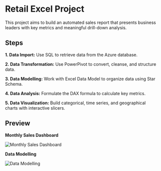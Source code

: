 # Retail Excel Project
This project aims to build an automated sales report that presents business leaders with key metrics and meaningful drill-down analysis. 
## Steps
**1. Data Import:** Use SQL to retrieve data from the Azure database.

**2. Data Transformation:** Use PowerPivot to convert, cleanse, and structure data. 

**3. Data Modelling:** Work with Excel Data Model to organize data using Star Schema.

**4. Data Analysis:** Formulate the DAX formula to calculate key metrics.

**5. Data Visualization:** Build categorical, time series, and geographical charts with interactive slicers.
## Preview

**Monthly Sales Dashboard**

![Monthly Sales Dashboard](https://github.com/cloneacc0212/RetailExcelProject/blob/61e142ed45ec6ddf89c70116813ceec19a0a976d/M%E1%BA%ABu%20Report.png)

**Data Modelling**

![Data Modelling](https://github.com/cloneacc0212/RetailExcelProject/blob/96c0e9d2e4b87ae992f307940c1b862a32d08bbb/M%E1%BA%ABu%20Data%20Model.png)
